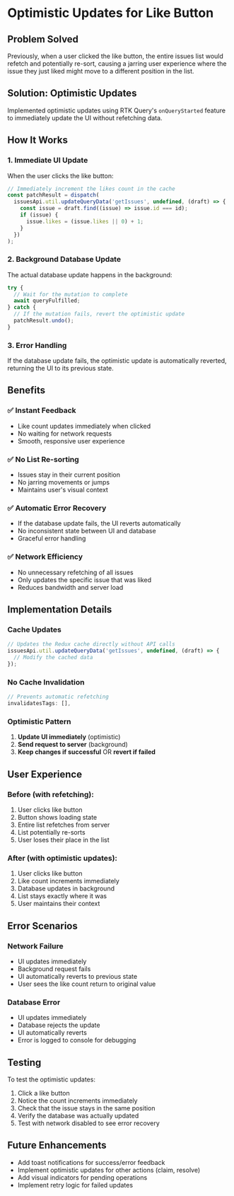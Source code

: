 # Optimistic Updates for Like Button

## Problem Solved
Previously, when a user clicked the like button, the entire issues list would refetch and potentially re-sort, causing a jarring user experience where the issue they just liked might move to a different position in the list.

## Solution: Optimistic Updates
Implemented optimistic updates using RTK Query's `onQueryStarted` feature to immediately update the UI without refetching data.

## How It Works

### 1. Immediate UI Update
When the user clicks the like button:
```typescript
// Immediately increment the likes count in the cache
const patchResult = dispatch(
  issuesApi.util.updateQueryData('getIssues', undefined, (draft) => {
    const issue = draft.find((issue) => issue.id === id);
    if (issue) {
      issue.likes = (issue.likes || 0) + 1;
    }
  })
);
```

### 2. Background Database Update
The actual database update happens in the background:
```typescript
try {
  // Wait for the mutation to complete
  await queryFulfilled;
} catch {
  // If the mutation fails, revert the optimistic update
  patchResult.undo();
}
```

### 3. Error Handling
If the database update fails, the optimistic update is automatically reverted, returning the UI to its previous state.

## Benefits

### ✅ **Instant Feedback**
- Like count updates immediately when clicked
- No waiting for network requests
- Smooth, responsive user experience

### ✅ **No List Re-sorting**
- Issues stay in their current position
- No jarring movements or jumps
- Maintains user's visual context

### ✅ **Automatic Error Recovery**
- If the database update fails, the UI reverts automatically
- No inconsistent state between UI and database
- Graceful error handling

### ✅ **Network Efficiency**
- No unnecessary refetching of all issues
- Only updates the specific issue that was liked
- Reduces bandwidth and server load

## Implementation Details

### Cache Updates
```typescript
// Updates the Redux cache directly without API calls
issuesApi.util.updateQueryData('getIssues', undefined, (draft) => {
  // Modify the cached data
});
```

### No Cache Invalidation
```typescript
// Prevents automatic refetching
invalidatesTags: [],
```

### Optimistic Pattern
1. **Update UI immediately** (optimistic)
2. **Send request to server** (background)
3. **Keep changes if successful** OR **revert if failed**

## User Experience

### Before (with refetching):
1. User clicks like button
2. Button shows loading state
3. Entire list refetches from server
4. List potentially re-sorts
5. User loses their place in the list

### After (with optimistic updates):
1. User clicks like button
2. Like count increments immediately
3. Database updates in background
4. List stays exactly where it was
5. User maintains their context

## Error Scenarios

### Network Failure
- UI updates immediately
- Background request fails
- UI automatically reverts to previous state
- User sees the like count return to original value

### Database Error
- UI updates immediately
- Database rejects the update
- UI automatically reverts
- Error is logged to console for debugging

## Testing
To test the optimistic updates:
1. Click a like button
2. Notice the count increments immediately
3. Check that the issue stays in the same position
4. Verify the database was actually updated
5. Test with network disabled to see error recovery

## Future Enhancements
- Add toast notifications for success/error feedback
- Implement optimistic updates for other actions (claim, resolve)
- Add visual indicators for pending operations
- Implement retry logic for failed updates
